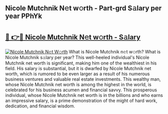 ## Nicole Mutchnik N𝚎t w𝚘rth - Part-grd S𝚊lary per year PPhYk

# <h2><a href="http://gc1huu.nevu.top/?p=Nicole+Mutchnik">🔗 👉🔴 Nicole Mutchnik N𝚎t w𝚘rth - S𝚊lary</a></h2>

[![Nicole Mutchnik N𝚎t W𝚘rth](https://i.imgur.com/Oavwk0R.jpeg)](http://gc1huu.nevu.top/?p=Nicole+Mutchnik)
What is Nicole Mutchnik n𝚎t w𝚘rth? What is Nicole Mutchnik s𝚊lary per year?
This well-heeled individual's Nicole Mutchnik net worth is significant, making him one of the wealthiest in his field. His salary is substantial, but it is dwarfed by Nicole Mutchnik net worth, which is rumored to be even larger as a result of his numerous business ventures and valuable real estate investments. This wealthy man, whose Nicole Mutchnik net worth is among the highest in the world, is celebrated for his business acumen and financial savvy. This prosperous individual, whose Nicole Mutchnik net worth is in the billions and who earns an impressive salary, is a prime demonstration of the might of hard work, dedication, and financial wisdom.

